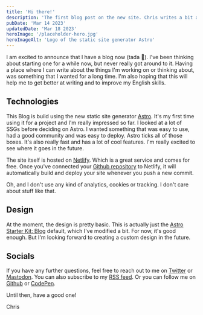 ```yaml
---
title: 'Hi there!'
description: 'The first blog post on the new site. Chris writes a bit about himself and what the tecnology behind the blog.'
pubDate: 'Mar 14 2023'
updatedDate: 'Mar 18 2023'
heroImage: '/placeholder-hero.jpg'
heroImageAlt: 'Logo of the static site generator Astro'
---
```


I am excited to announce that I have a blog now (tada 🎉). I've been thinking about starting one for a while now, but never really got around to it. Having a place where I can write about the things I'm working on or thinking about, was something that I wanted for a long time. I'm also hoping that this will help me to get better at writing and to improve my English skills.

## Technologies

This Blog is build using the new static site generator [Astro](https://astro.build/). It's my first time using it for a project and I'm really impressed so far. I looked at a lot of SSGs before deciding on Astro. I wanted something that was easy to use, had a good community and was easy to deploy. Astro ticks all of those boxes. It's also really fast and has a lot of cool features. I'm really excited to see where it goes in the future.

The site itself is hosted on [Netlify](https://www.netlify.com/). Which is a great service and comes for free. Once you've connected your [Github repository](https://github.com/chlorophyllkid/blog) to Netlify, it will automatically build and deploy your site whenever you push a new commit.

Oh, and I don't use any kind of analytics, cookies or tracking. I don't care about stuff like that.

## Design

At the moment, the design is pretty basic. This is actually just the [Astro Starter Kit: Blog](https://github.com/withastro/astro/tree/latest/examples/blog) default, which I've modified a bit. For now, it's good enough. But I'm looking forward to creating a custom design in the future.

## Socials

If you have any further questions, feel free to reach out to me on [Twitter](https://twitter.com/chlorophyllkid) or [Mastodon](https://indieweb.social/@christophervoigt). You can also subscribe to my [RSS feed](/rss.xml). Or you can follow me on [Github](https://github.com/chlorophyllkid) or [CodePen](https://codepen.io/chlorophyllkid/).

Until then, have a good one!

Chris
